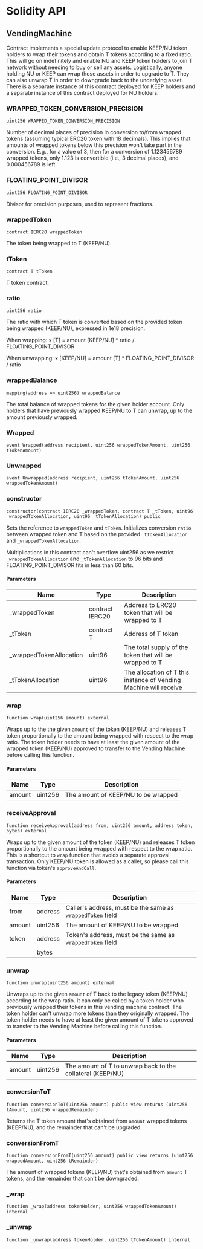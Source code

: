 # Solidity API

## VendingMachine

Contract implements a special update protocol to enable KEEP/NU
token holders to wrap their tokens and obtain T tokens according
to a fixed ratio. This will go on indefinitely and enable NU and
KEEP token holders to join T network without needing to buy or
sell any assets. Logistically, anyone holding NU or KEEP can wrap
those assets in order to upgrade to T. They can also unwrap T in
order to downgrade back to the underlying asset. There is a separate
instance of this contract deployed for KEEP holders and a separate
instance of this contract deployed for NU holders.

### WRAPPED_TOKEN_CONVERSION_PRECISION

```solidity
uint256 WRAPPED_TOKEN_CONVERSION_PRECISION
```

Number of decimal places of precision in conversion to/from
wrapped tokens (assuming typical ERC20 token with 18 decimals).
This implies that amounts of wrapped tokens below this precision
won't take part in the conversion. E.g., for a value of 3, then
for a conversion of 1.123456789 wrapped tokens, only 1.123 is
convertible (i.e., 3 decimal places), and 0.000456789 is left.

### FLOATING_POINT_DIVISOR

```solidity
uint256 FLOATING_POINT_DIVISOR
```

Divisor for precision purposes, used to represent fractions.

### wrappedToken

```solidity
contract IERC20 wrappedToken
```

The token being wrapped to T (KEEP/NU).

### tToken

```solidity
contract T tToken
```

T token contract.

### ratio

```solidity
uint256 ratio
```

The ratio with which T token is converted based on the provided
token being wrapped (KEEP/NU), expressed in 1e18 precision.

When wrapping:
x [T] = amount [KEEP/NU] * ratio / FLOATING_POINT_DIVISOR

When unwrapping:
x [KEEP/NU] = amount [T] * FLOATING_POINT_DIVISOR / ratio

### wrappedBalance

```solidity
mapping(address => uint256) wrappedBalance
```

The total balance of wrapped tokens for the given holder
account. Only holders that have previously wrapped KEEP/NU to T
can unwrap, up to the amount previously wrapped.

### Wrapped

```solidity
event Wrapped(address recipient, uint256 wrappedTokenAmount, uint256 tTokenAmount)
```

### Unwrapped

```solidity
event Unwrapped(address recipient, uint256 tTokenAmount, uint256 wrappedTokenAmount)
```

### constructor

```solidity
constructor(contract IERC20 _wrappedToken, contract T _tToken, uint96 _wrappedTokenAllocation, uint96 _tTokenAllocation) public
```

Sets the reference to `wrappedToken` and `tToken`. Initializes
conversion `ratio` between wrapped token and T based on the
provided `_tTokenAllocation` and `_wrappedTokenAllocation`.

Multiplications in this contract can't overflow uint256 as we
restrict `_wrappedTokenAllocation` and `_tTokenAllocation` to
96 bits and FLOATING_POINT_DIVISOR fits in less than 60 bits.

#### Parameters

| Name | Type | Description |
| ---- | ---- | ----------- |
| _wrappedToken | contract IERC20 | Address to ERC20 token that will be wrapped to T |
| _tToken | contract T | Address of T token |
| _wrappedTokenAllocation | uint96 | The total supply of the token that will be wrapped to T |
| _tTokenAllocation | uint96 | The allocation of T this instance of Vending Machine will receive |

### wrap

```solidity
function wrap(uint256 amount) external
```

Wraps up to the the given `amount` of the token (KEEP/NU) and
releases T token proportionally to the amount being wrapped with
respect to the wrap ratio. The token holder needs to have at
least the given amount of the wrapped token (KEEP/NU) approved
to transfer to the Vending Machine before calling this function.

#### Parameters

| Name | Type | Description |
| ---- | ---- | ----------- |
| amount | uint256 | The amount of KEEP/NU to be wrapped |

### receiveApproval

```solidity
function receiveApproval(address from, uint256 amount, address token, bytes) external
```

Wraps up to the given amount of the token (KEEP/NU) and releases
T token proportionally to the amount being wrapped with respect
to the wrap ratio. This is a shortcut to `wrap` function that
avoids a separate approval transaction. Only KEEP/NU token
is allowed as a caller, so please call this function via
token's `approveAndCall`.

#### Parameters

| Name | Type | Description |
| ---- | ---- | ----------- |
| from | address | Caller's address, must be the same as `wrappedToken` field |
| amount | uint256 | The amount of KEEP/NU to be wrapped |
| token | address | Token's address, must be the same as `wrappedToken` field |
|  | bytes |  |

### unwrap

```solidity
function unwrap(uint256 amount) external
```

Unwraps up to the given `amount` of T back to the legacy token
(KEEP/NU) according to the wrap ratio. It can only be called by
a token holder who previously wrapped their tokens in this
vending machine contract. The token holder can't unwrap more
tokens than they originally wrapped. The token holder needs to
have at least the given amount of T tokens approved to transfer
to the Vending Machine before calling this function.

#### Parameters

| Name | Type | Description |
| ---- | ---- | ----------- |
| amount | uint256 | The amount of T to unwrap back to the collateral (KEEP/NU) |

### conversionToT

```solidity
function conversionToT(uint256 amount) public view returns (uint256 tAmount, uint256 wrappedRemainder)
```

Returns the T token amount that's obtained from `amount` wrapped
tokens (KEEP/NU), and the remainder that can't be upgraded.

### conversionFromT

```solidity
function conversionFromT(uint256 amount) public view returns (uint256 wrappedAmount, uint256 tRemainder)
```

The amount of wrapped tokens (KEEP/NU) that's obtained from
`amount` T tokens, and the remainder that can't be downgraded.

### _wrap

```solidity
function _wrap(address tokenHolder, uint256 wrappedTokenAmount) internal
```

### _unwrap

```solidity
function _unwrap(address tokenHolder, uint256 tTokenAmount) internal
```

